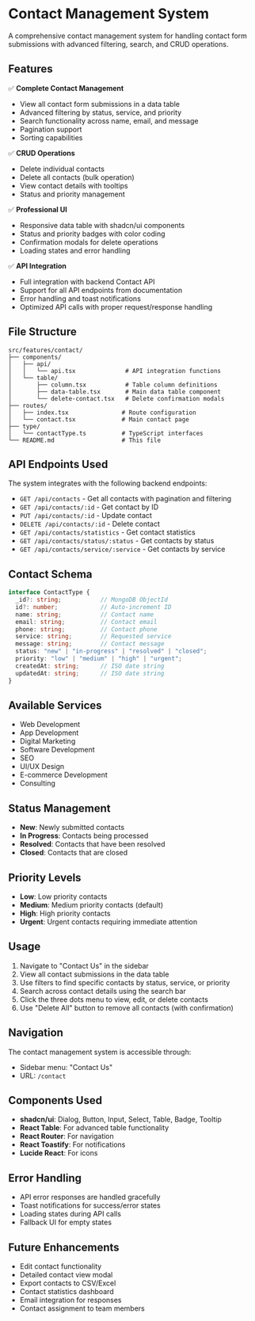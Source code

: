 # Contact Management System

A comprehensive contact management system for handling contact form submissions with advanced filtering, search, and CRUD operations.

## Features

✅ **Complete Contact Management**
- View all contact form submissions in a data table
- Advanced filtering by status, service, and priority
- Search functionality across name, email, and message
- Pagination support
- Sorting capabilities

✅ **CRUD Operations**
- Delete individual contacts
- Delete all contacts (bulk operation)
- View contact details with tooltips
- Status and priority management

✅ **Professional UI**
- Responsive data table with shadcn/ui components
- Status and priority badges with color coding
- Confirmation modals for delete operations
- Loading states and error handling

✅ **API Integration**
- Full integration with backend Contact API
- Support for all API endpoints from documentation
- Error handling and toast notifications
- Optimized API calls with proper request/response handling

## File Structure

```
src/features/contact/
├── components/
│   ├── api/
│   │   └── api.tsx              # API integration functions
│   └── table/
│       ├── column.tsx           # Table column definitions
│       ├── data-table.tsx       # Main data table component
│       └── delete-contact.tsx   # Delete confirmation modals
├── routes/
│   ├── index.tsx               # Route configuration
│   └── contact.tsx             # Main contact page
├── type/
│   └── contactType.ts          # TypeScript interfaces
└── README.md                   # This file
```

## API Endpoints Used

The system integrates with the following backend endpoints:

- `GET /api/contacts` - Get all contacts with pagination and filtering
- `GET /api/contacts/:id` - Get contact by ID
- `PUT /api/contacts/:id` - Update contact
- `DELETE /api/contacts/:id` - Delete contact
- `GET /api/contacts/statistics` - Get contact statistics
- `GET /api/contacts/status/:status` - Get contacts by status
- `GET /api/contacts/service/:service` - Get contacts by service

## Contact Schema

```typescript
interface ContactType {
  _id?: string;           // MongoDB ObjectId
  id?: number;            // Auto-increment ID
  name: string;           // Contact name
  email: string;          // Contact email
  phone: string;          // Contact phone
  service: string;        // Requested service
  message: string;        // Contact message
  status: "new" | "in-progress" | "resolved" | "closed";
  priority: "low" | "medium" | "high" | "urgent";
  createdAt: string;      // ISO date string
  updatedAt: string;      // ISO date string
}
```

## Available Services

- Web Development
- App Development
- Digital Marketing
- Software Development
- SEO
- UI/UX Design
- E-commerce Development
- Consulting

## Status Management

- **New**: Newly submitted contacts
- **In Progress**: Contacts being processed
- **Resolved**: Contacts that have been resolved
- **Closed**: Contacts that are closed

## Priority Levels

- **Low**: Low priority contacts
- **Medium**: Medium priority contacts (default)
- **High**: High priority contacts
- **Urgent**: Urgent contacts requiring immediate attention

## Usage

1. Navigate to "Contact Us" in the sidebar
2. View all contact submissions in the data table
3. Use filters to find specific contacts by status, service, or priority
4. Search across contact details using the search bar
5. Click the three dots menu to view, edit, or delete contacts
6. Use "Delete All" button to remove all contacts (with confirmation)

## Navigation

The contact management system is accessible through:
- Sidebar menu: "Contact Us"
- URL: `/contact`

## Components Used

- **shadcn/ui**: Dialog, Button, Input, Select, Table, Badge, Tooltip
- **React Table**: For advanced table functionality
- **React Router**: For navigation
- **React Toastify**: For notifications
- **Lucide React**: For icons

## Error Handling

- API error responses are handled gracefully
- Toast notifications for success/error states
- Loading states during API calls
- Fallback UI for empty states

## Future Enhancements

- Edit contact functionality
- Detailed contact view modal
- Export contacts to CSV/Excel
- Contact statistics dashboard
- Email integration for responses
- Contact assignment to team members
